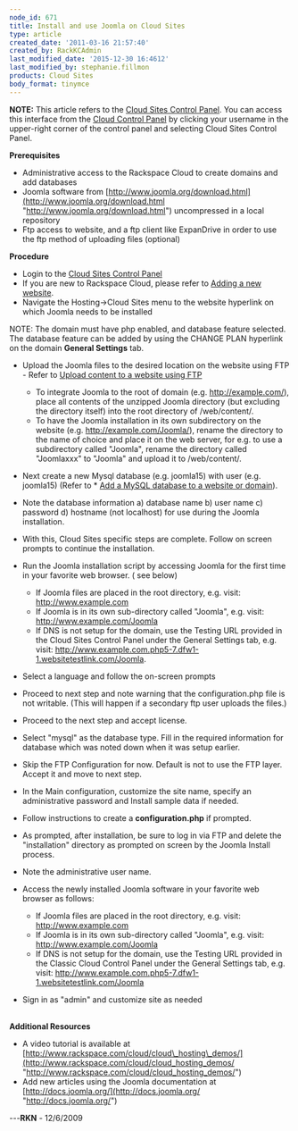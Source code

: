```yaml
---
node_id: 671
title: Install and use Joomla on Cloud Sites
type: article
created_date: '2011-03-16 21:57:40'
created_by: RackKCAdmin
last_modified_date: '2015-12-30 16:4612'
last_modified_by: stephanie.fillmon
products: Cloud Sites
body_format: tinymce
---
```


**NOTE:** This article refers to the [Cloud Sites Control
Panel](https://manage.rackspacecloud.com/). You can access this
interface from the [Cloud Control Panel](https://mycloud.rackspace.com/)
by clicking your username in the upper-right corner of the control panel
and selecting Cloud Sites Control Panel.

**Prerequisites**

-   Administrative access to the Rackspace Cloud to create domains and
    add databases
-   Joomla software from
    [http://www.joomla.org/download.html](http://www.joomla.org/download.html "http://www.joomla.org/download.html")
    uncompressed in a local repository
-   Ftp access to website, and a ftp client like ExpanDrive in order to
    use the ftp method of uploading files (optional)

**Procedure**

-   Login to the [Cloud Sites Control
    Panel](http://manage.rackspacecloud.com/pages/Login.jsp| "http://manage.rackspacecloud.com/pages/Login.jsp|")
-   If you are new to Rackspace Cloud, please refer to [Adding a new
    website](http://www.rackspace.com/knowledge_center/article/getting-started-with-cloud-sites-how-to-add-a-new-website "/knowledge_center/index.php/Adding_a_new_website").
-   Navigate the Hosting-\>Cloud Sites menu to the website hyperlink on
    which Joomla needs to be installed

NOTE: The domain must have php enabled, and database feature selected.
The database feature can be added by using the CHANGE PLAN hyperlink on
the domain **General Settings** tab.

-   Upload the Joomla files to the desired location on the website using
    FTP - Refer to [Upload content to a website using
    FTP](http://www.rackspace.com/knowledge_center/article/getting-started-with-cloud-sites-uploading-your-content "/knowledge_center/index.php/Uploading_content_to_a_website_using_FTP")
    -   To integrate Joomla to the root of domain (e.g.
        http://example.com/), place all contents of the unzipped Joomla
        directory (but excluding the directory itself) into the root
        directory of /web/content/.
    -   To have the Joomla installation in its own subdirectory on the
        website (e.g. http://example.com/Joomla/), rename the directory
        to the name of choice and place it on the web server, for e.g.
        to use a subdirectory called "Joomla", rename the directory
        called "Joomlaxxx" to "Joomla" and upload it to /web/content/.

-   Next create a new Mysql database (e.g. joomla15) with user (e.g.
    joomla15) (Refer to \* [Add a MySQL database to a website or
    domain](http://www.rackspace.com/knowledge_center/article/rackspace-cloud-sites-essentials-mysql-databases "/knowledge_center/index.php/Adding_a_MySQL_database_to_a_website_or_domain")).
-   Note the database information a) database name b) user name c)
    password d) hostname (not localhost) for use during the Joomla
    installation.

-   With this, Cloud Sites specific steps are complete. Follow on screen
    prompts to continue the installation.
-   Run the Joomla installation script by accessing Joomla for the first
    time in your favorite web browser. ( see below)
    -   If Joomla files are placed in the root directory, e.g. visit:
        http://www.example.com
    -   If Joomla is in its own sub-directory called "Joomla", e.g.
        visit: http://www.example.com/Joomla
    -   If DNS is not setup for the domain, use the Testing URL provided
        in the Cloud Sites Control Panel under the General Settings
        tab, e.g.
        visit: http://www.example.com.php5-7.dfw1-1.websitetestlink.com/Joomla.

-   Select a language and follow the on-screen prompts
-   Proceed to next step and note warning that the configuration.php
    file is not writable. (This will happen if a secondary ftp user
    uploads the files.)
-   Proceed to the next step and accept license.
-   Select "mysql" as the database type. Fill in the required
    information for database which was noted down when it was setup
    earlier.

 

-   Skip the FTP Configuration for now. Default is not to use the FTP
    layer. Accept it and move to next step.
-   In the Main configuration, customize the site name, specify an
    administrative password and Install sample data if needed.
-   Follow instructions to create a **configuration.php** if prompted.
-   As prompted, after installation, be sure to log in via FTP and
    delete the "installation" directory as prompted on screen by the
    Joomla Install process.
-   Note the administrative user name.
-   Access the newly installed Joomla software in your favorite web
    browser as follows:
    -   If Joomla files are placed in the root directory, e.g. visit:
        http://www.example.com
    -   If Joomla is in its own sub-directory called "Joomla", e.g.
        visit: http://www.example.com/Joomla
    -   If DNS is not setup for the domain, use the Testing URL provided
        in the Classic Cloud Control Panel under the General Settings
        tab, e.g.
        visit: http://www.example.com.php5-7.dfw1-1.websitetestlink.com/Joomla
-   Sign in as "admin" and customize site as needed

\
 **Additional Resources**

-   A video tutorial is available at
    [http://www.rackspace.com/cloud/cloud\_hosting\_demos/](http://www.rackspace.com/cloud/cloud_hosting_demos/ "http://www.rackspace.com/cloud/cloud_hosting_demos/")
-   Add new articles using the Joomla documentation at
    [http://docs.joomla.org/](http://docs.joomla.org/ "http://docs.joomla.org/")

---**RKN** - 12/6/2009

